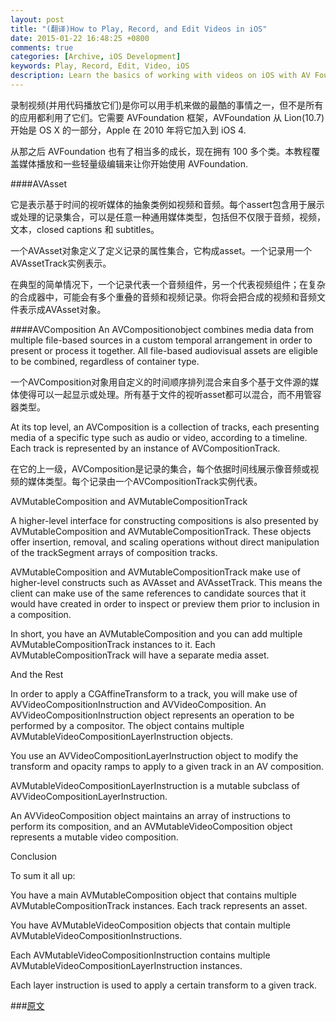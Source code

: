 ```yaml
---
layout: post
title: "(翻译)How to Play, Record, and Edit Videos in iOS"
date: 2015-01-22 16:48:25 +0800
comments: true
categories: [Archive, iOS Development]
keywords: Play, Record, Edit, Video, iOS
description: Learn the basics of working with videos on iOS with AV Foundation in this tutorial. You'll play, record, and even do some light video editing!
---
```


录制视频(并用代码播放它们)是你可以用手机来做的最酷的事情之一，但不是所有的应用都利用了它们。它需要 AVFoundation 框架，AVFoundation 从 Lion(10.7)开始是 OS X 的一部分，Apple 在 2010 年将它加入到 iOS 4.

从那之后 AVFoundation 也有了相当多的成长，现在拥有 100 多个类。本教程覆盖媒体播放和一些轻量级编辑来让你开始使用 AVFoundation.

####AVAsset

它是表示基于时间的视听媒体的抽象类例如视频和音频。每个assert包含用于展示或处理的记录集合，可以是任意一种通用媒体类型，包括但不仅限于音频，视频，文本，closed captions 和 subtitles。

一个AVAsset对象定义了定义记录的属性集合，它构成asset。一个记录用一个AVAssetTrack实例表示。

在典型的简单情况下，一个记录代表一个音频组件，另一个代表视频组件；在复杂的合成器中，可能会有多个重叠的音频和视频记录。你将会把合成的视频和音频文件表示成AVAsset对象。

####AVComposition
An AVCompositionobject combines media data from multiple file-based sources in a custom temporal arrangement in order to present or process it together. All file-based audiovisual assets are eligible to be combined, regardless of container type.

一个AVComposition对象用自定义的时间顺序排列混合来自多个基于文件源的媒体使得可以一起显示或处理。所有基于文件的视听asset都可以混合，而不用管容器类型。


At its top level, an AVComposition is a collection of tracks, each presenting media of a specific type such as audio or video, according to a timeline. Each track is represented by an instance of AVCompositionTrack.

在它的上一级，AVComposition是记录的集合，每个依据时间线展示像音频或视频的媒体类型。每个记录由一个AVCompositionTrack实例代表。

AVMutableComposition and AVMutableCompositionTrack

A higher-level interface for constructing compositions is also presented by AVMutableComposition and AVMutableCompositionTrack. These objects offer insertion, removal, and scaling operations without direct manipulation of the trackSegment arrays of composition tracks.

AVMutableComposition and AVMutableCompositionTrack make use of higher-level constructs such as AVAsset and AVAssetTrack. This means the client can make use of the same references to candidate sources that it would have created in order to inspect or preview them prior to inclusion in a composition.

In short, you have an AVMutableComposition and you can add multiple AVMutableCompositionTrack instances to it. Each AVMutableCompositionTrack will have a separate media asset.

And the Rest

In order to apply a CGAffineTransform to a track, you will make use of AVVideoCompositionInstruction and AVVideoComposition. An AVVideoCompositionInstruction object represents an operation to be performed by a compositor. The object contains multiple AVMutableVideoCompositionLayerInstruction objects.

You use an AVVideoCompositionLayerInstruction object to modify the transform and opacity ramps to apply to a given track in an AV composition. 

AVMutableVideoCompositionLayerInstruction is a mutable subclass of AVVideoCompositionLayerInstruction.

An AVVideoComposition object maintains an array of instructions to perform its composition, and an AVMutableVideoComposition object represents a mutable video composition.

Conclusion

To sum it all up:

You have a main AVMutableComposition object that contains multiple AVMutableCompositionTrack instances. Each track represents an asset.

You have AVMutableVideoComposition objects that contain multiple AVMutableVideoCompositionInstructions.

Each AVMutableVideoCompositionInstruction contains multiple AVMutableVideoCompositionLayerInstruction instances.

Each layer instruction is used to apply a certain transform to a given track.

###[原文](http://www.raywenderlich.com/13418/how-to-play-record-edit-videos-in-ios)


